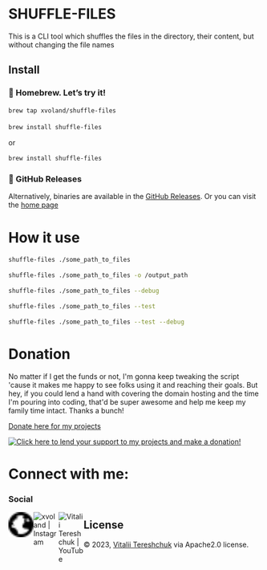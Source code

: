 # SHUFFLE-FILES
This is a CLI tool which shuffles the files in the directory, their content, but without changing the file names



## Install

### 🍺 Homebrew.  Let’s try it!

```bash
brew tap xvoland/shuffle-files

brew install shuffle-files
```
or
```bash
brew install shuffle-files
```


### 🐙 GitHub Releases

Alternatively, binaries are available in the [GitHub Releases](https://github.com/xvoland/homebrew-shuffle-files/releases). Or you can visit the [home page][homepage]


# How it use

```bash
shuffle-files ./some_path_to_files
```

```bash
shuffle-files ./some_path_to_files -o /output_path
```

```bash
shuffle-files ./some_path_to_files --debug
```

```bash
shuffle-files ./some_path_to_files --test
```

```bash
shuffle-files ./some_path_to_files --test --debug
```



# Donation

No matter if I get the funds or not, I'm gonna keep tweaking the script 'cause it makes me happy to see folks using it and reaching their goals. But hey, if you could lend a hand with covering the domain hosting and the time I'm pouring into coding, that'd be super awesome and help me keep my family time intact. Thanks a bunch!

[Donate here for my projects][paypal]

<a href='https://www.paypal.com/cgi-bin/webscr?cmd=_s-xclick&hosted_button_id=9D4YBRWH8QURU'><img alt='Click here to lend your support to my projects and make a donation!' src='https://www.paypalobjects.com/en_US/GB/i/btn/btn_donateCC_LG.gif' border='0' /></a>



# Connect with me:

### Social
[<img align="left" alt="xVoLAnD" width="50px" src="https://raw.githubusercontent.com/iconic/open-iconic/master/svg/globe.svg" />][home]
[<img align="left" alt="xvoland | Instagram" width="50px" src="https://cdn.jsdelivr.net/npm/simple-icons@v3/icons/instagram.svg" />][instagram]
[<img align="left" alt="Vitalii Tereshchuk | YouTube" width="50px" src="https://cdn.jsdelivr.net/npm/simple-icons@v3/icons/youtube.svg" />][youtube]



## License

&copy; 2023, [Vitalii Tereshchuk][home] via Apache2.0 license.


[home]: http://dotoca.net
[homepage]: https://dotoca.net/shuffle-files
[paypal]: https://paypal.me/xvoland
[youtube]: https://youtube.com/xvoland
[instagram]: https://www.instagram.com/xvoland/
[opencollective]: https://opencollective.com/extract/backers/0/website
